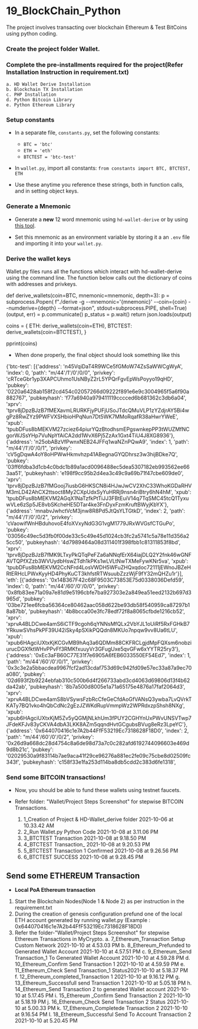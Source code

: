 # 19_BlockChain_Python
The project involves transacting over blockchain Ethereum &amp; Test BitCoins using python coding.

### Create the project folder Wallet.
### Complete the pre-installments required for the project(Refer Installation Instruction in requirement.txt)
    a. HD Wallet Derive Installation
    b. Blockchain TX Installation
    c. PHP Installation
    d. Python Bitcoin Library
    e. Python Ethereum Library
    
###  Setup constants

- In a separate file, `constants.py`, set the following constants:
  - `BTC = 'btc'`
  - `ETH = 'eth'`
  - `BTCTEST = 'btc-test'`

- In `wallet.py`, import all constants: `from constants import BTC, BTCTEST, ETH`

- Use these anytime you reference these strings, both in function calls, and in setting object keys.

###  Generate a Mnemonic

- Generate a **new** 12 word mnemonic using `hd-wallet-derive` or by using [this tool](https://iancoleman.io/bip39/).

- Set this mnemonic as an environment variable by storing it a an `.env` file and importing it into your `wallet.py`.

### Derive the wallet keys

Wallet.py files runs all the functions which interact with hd-wallet-derive using the command line. The function below calls out the dictionary of coins with addresses and privkeys.

def derive_wallets(coin=BTC, mnemonic=mnemonic, depth=3):
    p = subprocess.Popen(
        f"./derive -g --mnemonic='{mnemonic}' --coin={coin} --numderive={depth} --format=json",
        stdout=subprocess.PIPE,
        shell=True)
    (output, err) = p.communicate()
    p_status = p.wait()
    return json.loads(output)
    
 coins = {
    ETH: derive_wallets(coin=ETH),
    BTCTEST: derive_wallets(coin=BTCTEST),
}

pprint(coins)

- When done properly, the final object should look something like this

{'btc-test': [{'address': 'n45VqiDaT4R9WCe5fGMoW74ZsSaWWCgWyA',
               'index': 0,
               'path': "m/44'/1'/0'/0/0",
               'privkey': 'cRTceGbr1yp3XAPCUhmo1UsNByZ2rL5YPQrFgvEpWsPoyyo19qHD',
               'pubkey': '0220a6428ab158f2cd454c02057266d09222f891e6e9c3004965f5a6f90a882767',
               'pubkeyhash': 'f77a6940a979411119cccced6b681362c3db6a04',
               'xprv': 'tprv8jDpzBJzB7fMEXavmLRURKFjyPUFjUSoJTdcQMuVLP1zYZdjrAY5Bi4wgPz8RwZYz9PWFVXSHbioHPqNun7Dt5WK7MMoRqafR38aHwrYWeE',
               'xpub': 'tpubDFus8bMEKVM27zciez64piurYQzBtodhsmEPgswnkepPP3tWUZMfNCgorWJSsYHp7VuNpYfAiCA2dd1WvX6Pj5ZzAx1Gxt4TiU4J8XG8936'},
              {'address': 'n25obABzVfPwnxNEB24JFFq1waNZnPQwA9',
               'index': 1,
               'path': "m/44'/1'/0'/0/1",
               'privkey': 'cV5gDqwA4oY8oHPWwHkmvhzp41ABegnaGYQDhrsz3w3hijBDke7Q',
               'pubkey': '03ff6fdba3d1cb4c0bdc1b89a1acd0096488ec5dea5307182eb993562ee663aa51',
               'pubkeyhash': 'e198f9cc95b2d4ea3c49c9a69b71f47cbe609de0',
               'xprv': 'tprv8jDpzBJzB7fMGooj7iusbG6HKSCN8i4HJwJwCV2XhC33WhoKGDaRHVM3mLD42AhCX2ttsoct8My2CXpUdxSyYuHRRj9nsn4riBtry6hN4hM',
               'xpub': 'tpubDFus8bMEKVM2AGqX1NaTzfkPtTiJJ3FBtEuiV14q7TqSMC45tcQ1TyxuwVLe6zSp5JE8vbSKcheHE5DTar4ke3FnDyxFzmKruftBWyjKbYX'},
              {'address': 'mnabvJwhctVcM3jnw8R8Pd5JtQsYLTGtkD',
               'index': 2,
               'path': "m/44'/1'/0'/0/2",
               'privkey': 'cVaowifWnHBduhovoE4foXVxyNdG3G1vgM1779JRxWVGsfCTGuPo',
               'pubkey': '03056c49ec5d3fb0f00de33c5c49e45d1024cb3fc2a5741c5a78e11d356a25cc50',
               'pubkeyhash': '4d7989464a08d311401f398fbb1c81311853f8bd',
               'xprv': 'tprv8jDpzBJzB7fMK9LTxyPkQTqPeFZa6aNNqfErX64iajDLQ2Y2fnk46wGNFAVTQPfXZzb3WVUydbHswZTdh1kPKs1wLVLtNwTXMeFywKNr5va',
               'xpub': 'tpubDFus8bMEKVM2CcNFrd4LosVWDH5WFuZHQxqdoc72111jEWnoJBZeHRtERHcLPWxKyyHD4PhyKuCT3khfstRTWsuubZzzWjF9fY32mQHZu1r'}],
 'eth': [{'address': '0x14B367F42c68F9503C73853E75d0338036Defd59',
          'index': 0,
          'path': "m/44'/60'/0'/0/0",
          'privkey': '0x8fb83ee71a09a7e81d9e5196cbfe7ba927303e2a849ea51eed2132b697d3965d',
          'pubkey': '03be721ee6fcba56364ce80462aac058d622be93db58f540959ca87297b18a87bb',
          'pubkeyhash': '4b8bcca00e3fc78edf72f8a8065cfbde1216cb52',
          'xprv': 'xprvA4BLDCwe4amS6iCTF9cgoh6qYNNsMfQLx2VbYJL1oUiRf5RxFGHkB7YRkuwSVhsPkPF39U42iSky4pSXikPQQdn8MKUo7npqw9vv8Ua6tLU',
          'xpub': 'xpub6HAgciUXtxKjKCGvMB9hAq3a6QDMm88CKFRCLgjdMpFQXsm6nobziurucDGXfktWHvPPvFf3RMKfxuuyVr3GFugUxe5qvGFw6xYYTR25ry3'},
         {'address': '0xEc3aFB60C77E31f7e6905A6fEB6033550EF54Ed7',
          'index': 1,
          'path': "m/44'/60'/0'/0/1",
          'privkey': '0x3c3e2a5bbacdea9967fcf2ad13cdaf753d69c942fd09e57ec33a87a9ec70a080',
          'pubkey': '02d693f2b9224ebfab310c500b6d4f266733abd3cd4063d69806d13f4b62da42ab',
          'pubkeyhash': '8b7a500d8005e1a71a65175e4876a17faf2064d3',
          'xprv': 'xprvA4BLDCwe4amS8bVSywsFzbRcCfeGeCfdAoGfVANsQ3ywba7LvQVrkTKATy7BQ1vko4hQbCdNc2gEzJZWKdRupVmmpWz2WPRdxzpShsh8NXg',
          'xpub': 'xpub6HAgciUXtxKjM5Zv5yQGMjNLkhUm3fPUY2CGHYnUxPWvUNSVTwp7JFdeKFJv83yCKVA4dbA3LKK8AZm5qqndHvtGCgubsBVug8eRz3LpeYC'},
         {'address': '0x644070416c1e7A2b44FfF53219Ec7318628F18D0',
          'index': 2,
          'path': "m/44'/60'/0'/0/2",
          'privkey': '0x26d9a668dc28d4754c8a6de98d73a7c0c282afd6192744096603e469d9d8b21c',
          'pubkey': '02029530a9f83114b7ae9aca41f29ce96276a881ec2fe09c75cbe8d02509fc343f',
          'pubkeyhash': 'c158f33e1fa253d114ba8db5cdd2c383d6fe1318',


###  Send some BITCOIN transactions!

- Now, you should be able to fund these wallets using testnet faucets. 

- Refer folder: "Wallet/Project Steps Screenshot" for stepwise BITCOIN Transactions.
     1. 1_Creation of Project &  HD-Wallet_derive folder  2021-10-06 at 10.33.42 AM
     2. 2_Run Wallet.py Python Code 2021-10-08 at 3.11.06 PM
     3. 3_BTCTEST Transaction 2021-10-08 at 9.18.50 PM
     4. 4_BTCTEST Transaction_ 2021-10-08 at 9.20.53 PM
     5. 5_BTCTEST Transaction 1 Confirmed 2021-10-08 at 9.26.56 PM
     6. 6_BTCTEST SUCCESS 2021-10-08 at 9.28.45 PM

## Send some ETHEREUM Transaction

- **Local PoA Ethereum transaction**
 
 1. Start the Blockchain Nodes(Node 1 & Node 2) as per instruction in the requirement.txt
 2. During the creation of genesis configuration prefund one of the local ETH account generated by running wallet.py (Example :  0x644070416c1e7A2b44FfF53219Ec7318628F18D0)
 3. Refer the folder-"Wallet/Project Steps Screenshot" for stepwise Ethereum Transactions in MyCrypto.
     a. 7_Ethereum_Transaction Setup Custom Network  2021-10-10 at 4.53.03 PM
     b. 8_Ethereum_Prefunded  to Generated Wallet Account 2021-10-10 at 4.57.51 PM
     c. 9_Ethereum_Send Transaction_1 To Generated Wallet Account 2021-10-10 at 4.59.28 PM
     d. 10_Ethereum_Confirm Send Transaction 1 2021-10-10 at 4.59.59 PM
     e. 11_Ethereum_Check Send Transaction_1 Status2021-10-10 at 5.18.37 PM
     f. 12_Ethereum_completed_Transaction 1 2021-10-10 at 9.16.12 PM
     g. 13_Ethereum_Successfull send Transaction 1 2021-10-10 at 5.05.18 PM
     h. 14_Ethereum_Send Transaction 2 to  generated Wallet account 2021-10-10 at 5.17.45 PM
     i. 15_Ethereum _Confirm Send Transaction 2 2021-10-10 at 5.18.19 PM
     j. 16_Ethereum_Check Send Transaction 2 Status 2021-10-10 at 5.00.33 PM
     k. 17_Ethereum_Completede Transaction 2 2021-10-10 at 9.16.54 PM
     l. 18_Ethereum_Successful Send To Account Transaction 2  2021-10-10 at 5.20.45 PM
 
 






    
